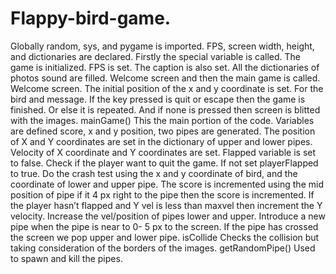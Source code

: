 # Flappy-bird-game.
Globally random, sys, and pygame is imported.
FPS, screen width, height, and dictionaries are declared.
Firstly the special variable is called.
The game is initialized.
FPS is set.
The caption is also set.
All the dictionaries of photos sound are filled.
Welcome screen and then the main game is called.
Welcome screen.
The initial position of the x and y coordinate is set. For the bird and message.
If the key pressed is quit or escape then the game is finished.
Or else it is repeated. And if none is pressed then screen is blitted with the images.
mainGame()
This the main portion of the code.
Variables are defined score, x and y position, two pipes are generated.
The position of X and Y coordinates are set in the dictionary of upper and lower pipes.
Velocity of X coordinate and Y coordinates are set.
Flapped variable is set to false.
Check if the player want to quit the game.
If not set playerFlapped to true.
Do the crash test using the x and y coordinate of bird, and the coordinate of lower and upper pipe.
The score is incremented using the mid position of pipe if it 4 px right to the pipe then the score is incremented.
If the player hasn’t flapped and Y vel is less than maxvel then increment the Y velocity.
Increase the vel/position of pipes lower and upper.
Introduce a new pipe when the pipe is near to 0- 5 px to the screen.
If the pipe has crossed the screen we pop upper and lower pipe.
isCollide
Checks the collision but taking consideration of the borders of the images.
getRandomPipe()
Used to spawn and kill the pipes.

